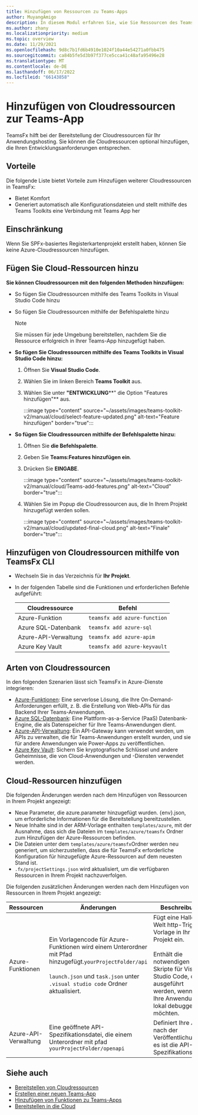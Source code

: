 ```yaml
---
title: Hinzufügen von Ressourcen zu Teams-Apps
author: MuyangAmigo
description: In diesem Modul erfahren Sie, wie Sie Ressourcen des Teams Toolkits, Vorteile, Einschränkungen und Funktionen hinzufügen.
ms.author: zhany
ms.localizationpriority: medium
ms.topic: overview
ms.date: 11/29/2021
ms.openlocfilehash: 9d8c7b1fd6b4910e1024f10a44e54271a0fbb475
ms.sourcegitcommit: ca84b5fe5d3b97f377ce5cca41c48afa95496e28
ms.translationtype: MT
ms.contentlocale: de-DE
ms.lasthandoff: 06/17/2022
ms.locfileid: "66143858"
---
```

# <a name="add-cloud-resources-to-teams-app"></a>Hinzufügen von Cloudressourcen zur Teams-App

TeamsFx hilft bei der Bereitstellung der Cloudressourcen für Ihr Anwendungshosting. Sie können die Cloudressourcen optional hinzufügen, die Ihren Entwicklungsanforderungen entsprechen.

## <a name="advantages"></a>Vorteile

Die folgende Liste bietet Vorteile zum Hinzufügen weiterer Cloudressourcen in TeamsFx:

* Bietet Komfort
* Generiert automatisch alle Konfigurationsdateien und stellt mithilfe des Teams Toolkits eine Verbindung mit Teams App her

## <a name="limitation"></a>Einschränkung

Wenn Sie SPFx-basiertes Registerkartenprojekt erstellt haben, können Sie keine Azure-Cloudressourcen hinzufügen.

## <a name="add-cloud-resources"></a>Fügen Sie Cloud-Ressourcen hinzu

**Sie können Cloudressourcen mit den folgenden Methoden hinzufügen:**

* So fügen Sie Cloudressourcen mithilfe des Teams Toolkits in Visual Studio Code hinzu
* So fügen Sie Cloudressourcen mithilfe der Befehlspalette hinzu

  > [!NOTE]
  > Sie müssen für jede Umgebung bereitstellen, nachdem Sie die Ressource erfolgreich in Ihrer Teams-App hinzugefügt haben.
  
* **So fügen Sie Cloudressourcen mithilfe des Teams Toolkits in Visual Studio Code hinzu:**

   1. Öffnen Sie **Visual Studio Code**.
   1. Wählen Sie im linken Bereich **Teams Toolkit** aus.
   1. Wählen Sie unter **"ENTWICKLUNG****" die Option "Features hinzufügen"** aus.

        :::image type="content" source="~/assets/images/teams-toolkit-v2/manual/cloud/select-feature-updated.png" alt-text="Feature hinzufügen" border="true":::

* **So fügen Sie Cloudressourcen mithilfe der Befehlspalette hinzu:**

   1. Öffnen Sie **die Befehlspalette**.
   1. Geben Sie **Teams:Features hinzufügen ein**.
   1. Drücken Sie **EINGABE**.

        :::image type="content" source="~/assets/images/teams-toolkit-v2/manual/cloud/Teams-add-features.png" alt-text="Cloud" border="true":::

   1. Wählen Sie im Popup die Cloudressourcen aus, die In Ihrem Projekt hinzugefügt werden sollen.

        :::image type="content" source="~/assets/images/teams-toolkit-v2/manual/cloud/updated-final-cloud.png" alt-text="Finale" border="true":::

## <a name="add-cloud-resources-using-teamsfx-cli"></a>Hinzufügen von Cloudressourcen mithilfe von TeamsFx CLI

* Wechseln Sie in das Verzeichnis für **Ihr Projekt**.
* In der folgenden Tabelle sind die Funktionen und erforderlichen Befehle aufgeführt:

  |Cloudressource|Befehl|
  |---------------|----------|
  | Azure-Funktion|`teamsfx add azure-function`|
  | Azure SQL-Datenbank|`teamsfx add azure-sql`|
  | Azure-API-Verwaltung|`teamsfx add azure-apim`|
  | Azure Key Vault|`teamsfx add azure-keyvault`|

## <a name="types-of-cloud-resources"></a>Arten von Cloudressourcen

In den folgenden Szenarien lässt sich TeamsFx in Azure-Dienste integrieren:

- [Azure-Funktionen](/azure/azure-functions/functions-overview): Eine serverlose Lösung, die Ihre On-Demand-Anforderungen erfüllt, z. B. die Erstellung von Web-APIs für das Backend Ihrer Teams-Anwendungen.
- [Azure SQL-Datenbank](/azure/azure-sql/database/sql-database-paas-overview): Eine Plattform-as-a-Service (PaaS) Datenbank-Engine, die als Datenspeicher für Ihre Teams-Anwendungen dient.
- [Azure-API-Verwaltung](deploy.md): Ein API-Gateway kann verwendet werden, um APIs zu verwalten, die für Teams-Anwendungen erstellt wurden, und sie für andere Anwendungen wie Power-Apps zu veröffentlichen.
- [Azure Key Vault](/azure/key-vault/general/overview): Sichern Sie kryptografische Schlüssel und andere Geheimnisse, die von Cloud-Anwendungen und -Diensten verwendet werden.

## <a name="add-cloud-resources"></a>Cloud-Ressourcen hinzufügen

Die folgenden Änderungen werden nach dem Hinzufügen von Ressourcen in Ihrem Projekt angezeigt:

- Neue Parameter, die azure.parameter hinzugefügt wurden. {env}.json, um erforderliche Informationen für die Bereitstellung bereitzustellen.
- Neue Inhalte sind in der ARM-Vorlage enthalten `templates/azure`, mit der Ausnahme, dass sich die Dateien im `templates/azure/teamsfx` Ordner zum Hinzufügen der Azure-Ressourcen befinden.
- Die Dateien unter dem `templates/azure/teamsfx`Ordner werden neu generiert, um sicherzustellen, dass die für TeamsFx erforderliche Konfiguration für hinzugefügte Azure-Ressourcen auf dem neuesten Stand ist.
- `.fx/projectSettings.json` wird aktualisiert, um die verfügbaren Ressourcen in Ihrem Projekt nachzuverfolgen.

Die folgenden zusätzlichen Änderungen werden nach dem Hinzufügen von Ressourcen in Ihrem Projekt angezeigt:

|Ressourcen|Änderungen|Beschreibung|
|---------------|---------------|-----------------------------|
|Azure-Funktionen|Ein Vorlagencode für Azure-Funktionen wird einem Unterordner mit Pfad hinzugefügt.`yourProjectFolder/api`</br></br>`launch.json` und `task.json` unter `.visual studio code` Ordner aktualisiert.| Fügt eine Hallo Welt http-Trigger-Vorlage in Ihr Projekt ein.</br></br> Enthält die notwendigen Skripte für Visual Studio Code, die ausgeführt werden, wenn Sie Ihre Anwendung lokal debuggen möchten.|
|Azure-API-Verwaltung|Eine geöffnete API-Spezifikationsdatei, die einem Unterordner mit pfad `yourProjectFolder/openapi`|Definiert Ihre API nach der Veröffentlichung, es ist die API-Spezifikationsdatei.|

## <a name="see-also"></a>Siehe auch

* [Bereitstellen von Cloudressourcen](provision.md)
* [Erstellen einer neuen Teams-App](create-new-project.md)
* [Hinzufügen von Funktionen zu Teams-Apps](add-capability.md)
* [Bereitstellen in die Cloud](deploy.md)